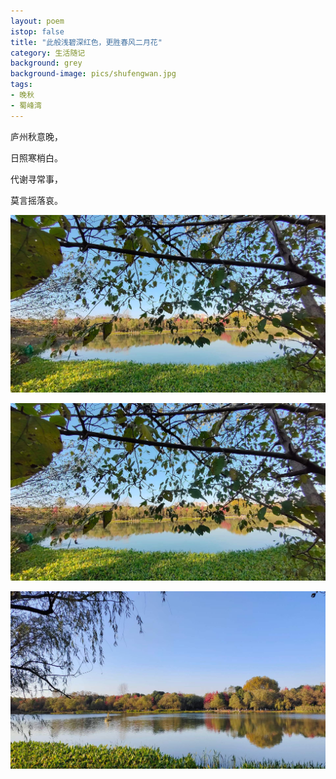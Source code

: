 ```yaml
---
layout: poem
istop: false
title: "此般浅碧深红色，更胜春风二月花"
category: 生活随记
background: grey
background-image: pics/shufengwan.jpg
tags:
- 晚秋
- 蜀峰湾
---
```


庐州秋意晚，

日照寒梢白。

代谢寻常事，

莫言摇落哀。

![蜀峰湾](https://github.com/lfxyl/lfxyl.github.io/blob/30aa34615692ae146146996c8f8822538982b322/pics/shufengwan3.jpg)

![蜀峰湾](https://github.com/lfxyl/lfxyl.github.io/blob/30aa34615692ae146146996c8f8822538982b322/pics/shufengwan3.jpg)

![蜀峰湾](https://github.com/lfxyl/lfxyl.github.io/blob/30aa34615692ae146146996c8f8822538982b322/pics/shufengwan4.jpg)